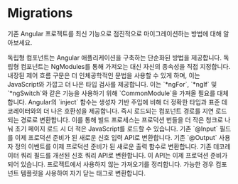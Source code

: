 # Migrations

기존 Angular 프로젝트를 최신 기능으로 점진적으로 마이그레이션하는 방법에 대해 알아보세요.

<docs-card-container>
  <docs-card title="Standalone" link="Migrate now" href="reference/migrations/standalone">
    독립형 컴포넌트는 Angular 애플리케이션을 구축하는 단순화된 방법을 제공합니다. 독립형 컴포넌트는 NgModules를 통해 가져오는 대신 자신의 종속성을 직접 지정합니다.
  </docs-card>
  <docs-card title="Control Flow Syntax" link="Migrate now" href="reference/migrations/control-flow">
    내장된 제어 흐름 구문은 더 인체공학적인 문법을 사용할 수 있게 하며, 이는 JavaScript와 가깝고 더 나은 타입 검사를 제공합니다. 이는 `*ngFor`, `*ngIf` 및 `*ngSwitch`와 같은 기능을 사용하기 위해 `CommonModule`을 가져올 필요를 대체합니다.
  </docs-card>
  <docs-card title="inject() Function" link="Migrate now" href="reference/migrations/inject-function">
    Angular의 `inject` 함수는 생성자 기반 주입에 비해 더 정확한 타입과 표준 데코레이터와의 더 나은 호환성을 제공합니다.
  </docs-card>
  <docs-card title="Lazy-loaded routes" link="Migrate now" href="reference/migrations/route-lazy-loading">
    즉시 로드되는 컴포넌트 경로를 지연 로드되는 경로로 변환합니다. 이를 통해 빌드 프로세스는 프로덕션 번들을 더 작은 청크로 나눠 초기 페이지 로드 시 더 적은 JavaScript를 로드할 수 있습니다.
  </docs-card>
  <docs-card title="New `input()` API" link="Migrate now" href="reference/migrations/signal-inputs">
    기존 `@Input` 필드를 이제 프로덕션 준비가 된 새로운 신호 입력 API로 변환합니다.
  </docs-card>
  <docs-card title="New `output()` function" link="Migrate now" href="reference/migrations/outputs">
    기존 `@Output` 사용자 정의 이벤트를 이제 프로덕션 준비가 된 새로운 출력 함수로 변환합니다.
  </docs-card>
  <docs-card title="Queries as signal" link="Migrate now" href="reference/migrations/signal-queries">
    기존 데코레이터 쿼리 필드를 개선된 신호 쿼리 API로 변환합니다. 이 API는 이제 프로덕션 준비가 되어 있습니다.
  </docs-card>
  <docs-card title="Cleanup unused imports" link="Try it now" href="reference/migrations/cleanup-unused-imports">
    프로젝트에서 사용하지 않는 가져오기를 정리합니다.
  </docs-card>
  <docs-card title="Self-closing tags" link="Migrate now" href="reference/migrations/self-closing-tags">
    가능한 경우 컴포넌트 템플릿을 사용하여 자기 닫는 태그로 변환합니다.
  </docs-card>
</docs-card-container>